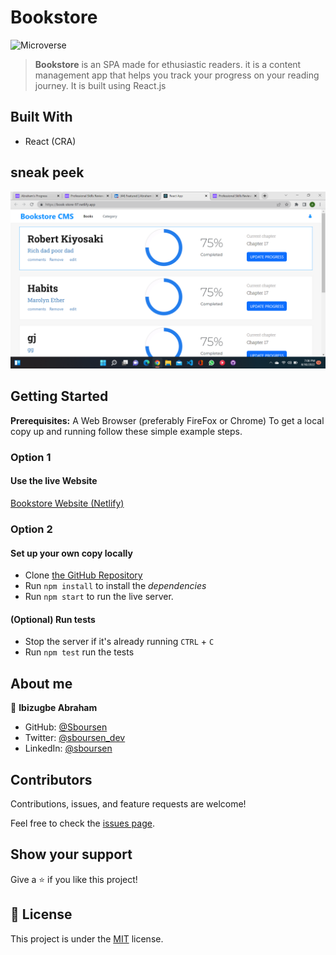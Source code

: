 # Bookstore

![Microverse](https://img.shields.io/badge/Microverse-blueviolet)

> **Bookstore** is an SPA made for ethusiastic readers. it is a content management app that helps you track your progress on your reading journey.
> It is built using React.js

## Built With

- React (CRA)

## sneak peek

![Application screenshot](./screenshot/bookstore-desktop.png)

## Getting Started

**Prerequisites:** A Web Browser (preferably FireFox or Chrome)
To get a local copy up and running follow these simple example steps.

### **Option 1**

#### Use the live Website

[Bookstore Website (Netlify)](https://book-store-97.netlify.app/)

### **Option 2**

#### Set up your own copy locally

- Clone [the GitHub Repository](https://github.com/Ibizugbe/bookstore)
- Run `npm install` to install the _dependencies_
- Run `npm start` to run the live server.

#### (Optional) Run tests

- Stop the server if it's already running `CTRL` + `C`
- Run `npm test` run the tests

## About me

👤 **Ibizugbe Abraham**

- GitHub: [@Sboursen](https://github.com/Ibizugbe)
- Twitter: [@sboursen_dev](https://twitter.com/abrahamibizugbe)
- LinkedIn: [@sboursen](https://linkedin.com/in/abraham-ibizugbe)

## Contributors

Contributions, issues, and feature requests are welcome!

Feel free to check the [issues page](../../issues/).

## Show your support

Give a ⭐️ if you like this project!

## 📝 License

This project is under the [MIT](./LICENSE) license.
